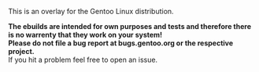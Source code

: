 
This is an overlay for the Gentoo Linux distribution.

**The ebuilds are intended for own purposes and tests and therefore there is no warrenty that they work on your system!**<br>
**Please do not file a bug report at bugs.gentoo.org or the respective project.**<br>
If you hit a problem feel free to open an issue.<br>

